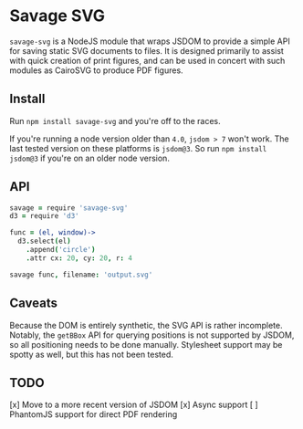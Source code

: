 # Savage SVG

`savage-svg` is a NodeJS module that wraps JSDOM to provide a simple API for
saving static SVG documents to files. It is designed primarily to assist with
quick creation of print figures, and can be used in concert with such modules
as CairoSVG to produce PDF figures.

## Install

Run `npm install savage-svg` and you're off to the races.

If you're running a node version older than `4.0`, `jsdom > 7`
won't work. The last tested version on these platforms is `jsdom@3`.
So run `npm install jsdom@3` if you're on an older node version.

## API

```coffeescript
savage = require 'savage-svg'
d3 = require 'd3'

func = (el, window)->
  d3.select(el)
    .append('circle')
    .attr cx: 20, cy: 20, r: 4

savage func, filename: 'output.svg'
```

## Caveats

Because the DOM is entirely synthetic, the SVG API is rather incomplete.
Notably, the `getBBox` API for querying positions is not supported
by JSDOM, so all positioning needs to be done manually.
Stylesheet support may be spotty as well, but this has not been tested.

## TODO

[x] Move to a more recent version of JSDOM
[x] Async support
[ ] PhantomJS support for direct PDF rendering
